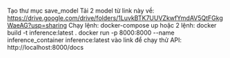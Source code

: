 Tạo thư mục save_model
Tải 2 model từ link này về:
https://drive.google.com/drive/folders/1LuvkBTK7UUVZkwfYmdAV5QtFGkgWaeAG?usp=sharing
Chạy lệnh:
docker-compose up
hoặc 2 lệnh:
docker build -t inference:latest .
docker run -p 8000:8000 --name inference_container inference:latest
vào link để chạy thử API:
http://localhost:8000/docs
